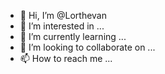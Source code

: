 - 👋 Hi, I’m @Lorthevan
- 👀 I’m interested in ...
- 🌱 I’m currently learning ...
- 💞️ I’m looking to collaborate on ...
- 📫 How to reach me ...

<!---
Lorthevan/Lorthevan is a ✨ special ✨ repository because its `README.md` (this file) appears on your GitHub profile.
You can click the Preview link to take a look at your changes.
--->
